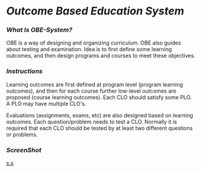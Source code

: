 # ***Outcome Based Education System***
### ***What Is OBE-System?***
OBE is a way of designing and organizing curriculum. OBE also guides about testing and examination. Idea is to first define some learning outcomes, and then design programs and courses to meet these objectives.
### ***Instructions***
Learning outcomes are first defined at program level (program learning outcomes), and then for each course further low-level outcomes are proposed (course learning outcomes). Each CLO should satisfy some PLO. A PLO may have multiple CLO's.

Evaluations (assignments, exams, etc) are also designed based on learning outcomes. Each question/problem needs to test a CLO. Normally it is required that each CLO should be tested by at least two different questions or problems.

### ***ScreenShot***
[s.s](Screenshot(87).png)
